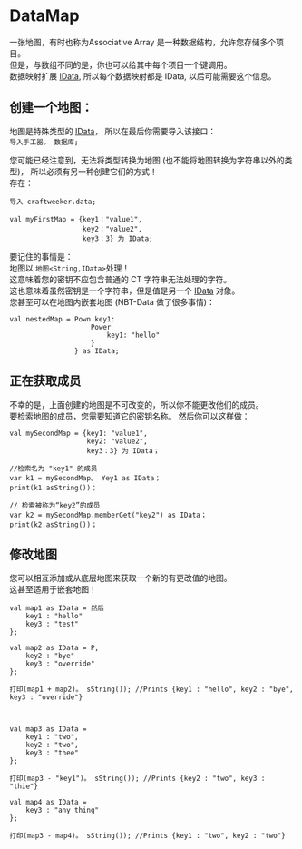 # DataMap

一张地图，有时也称为Associative Array 是一种数据结构，允许您存储多个项目。  
但是，与数组不同的是，你也可以给其中每个项目一个键调用。  
数据映射扩展 [IData](/Vanilla/Data/IData/), 所以每个数据映射都是 IData, 以后可能需要这个信息。

## 创建一个地图：

地图是特殊类型的 [IData](/Vanilla/Data/IData/)， 所以在最后你需要导入该接口：  
`导入手工器。 数据库;`

您可能已经注意到，无法将类型转换为地图 (也不能将地图转换为字符串以外的类型)， 所以必须有另一种创建它们的方式！  
存在：

```zenscript
导入 craftweeker.data;

val myFirstMap = {key1："value1",
                  key2："value2",
                  key3：3} 为 IData;
```

要记住的事情是：  
地图以 `地图<String,IData>`处理！  
这意味着您的密钥不应包含普通的 CT 字符串无法处理的字符。  
这也意味着虽然密钥是一个字符串，但是值是另一个 [IData](/Vanilla/Data/IData/) 对象。  
您甚至可以在地图内嵌套地图 (NBT-Data 做了很多事情)：

```zenscript
val nestedMap = Pown key1: 
                    Power
                        key1: "hello"
                    }
                } as IData;
```

## 正在获取成员

不幸的是，上面创建的地图是不可改变的，所以你不能更改他们的成员。  
要检索地图的成员，您需要知道它的密钥名称。 然后你可以这样做：

```zenscript
val mySecondMap = {key1: "value1",
                   key2: "value2",
                   key3：3} 为 IData；

//检索名为 "key1" 的成员
var k1 = mySecondMap。 Yey1 as IData；
print(k1.asString())；

// 检索被称为“key2”的成员
var k2 = mySecondMap.memberGet("key2") as IData；
print(k2.asString())；
```

## 修改地图

您可以相互添加或从底层地图来获取一个新的有更改值的地图。  
这甚至适用于嵌套地图！

```zenscript
val map1 as IData = 然后
    key1 : "hello"
    key3 : "test"
};

val map2 as IData = P,
    key2 : "bye"
    key3 : "override"
};

打印(map1 + map2)。 sString()); //Prints {key1 : "hello", key2 : "bye", key3 : "override"}



val map3 as IData =
    key1 : "two",
    key2 : "two",
    key3 : "thee"
};

打印(map3 - "key1")。 sString()); //Prints {key2 : "two", key3 : "thie"}

val map4 as IData =
    key3 : "any thing"
};

打印(map3 - map4)。 sString()); //Prints {key1 : "two", key2 : "two"}
```